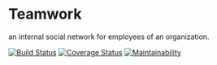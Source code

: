 # Teamwork
an internal social network for employees of an organization.

[![Build Status](https://travis-ci.org/meetKazuki/Teamwork.svg?branch=develop)](https://travis-ci.org/meetKazuki/Teamwork)
[![Coverage Status](https://coveralls.io/repos/github/meetKazuki/Teamwork/badge.svg?branch=develop)](https://coveralls.io/github/meetKazuki/Teamwork?branch=develop)
[![Maintainability](https://api.codeclimate.com/v1/badges/b42e73c36c439a2825f9/maintainability)](https://codeclimate.com/github/meetKazuki/Teamwork/maintainability)
